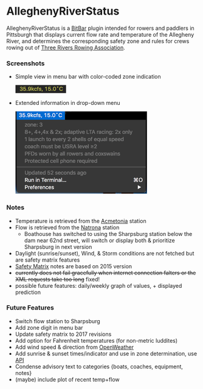# AlleghenyRiverStatus
AlleghenyRiverStatus is a [BitBar](https://github.com/matryer/bitbar) plugin intended for rowers and paddlers in Pittsburgh that displays current flow rate and temperature of the Allegheny River, and determines the corresponding safety zone and rules for crews rowing out of [Three Rivers Rowing Association](http://threeriversrowing.org/).


### Screenshots
- Simple view in menu bar with color-coded zone indication

	![darkmenu](./screenshots/menu.png) 

- Extended information in drop-down menu

	![expanded](./screenshots/expanded.png)


### Notes
- Temperature is retrieved from the [Acmetonia](https://waterdata.usgs.gov/usa/nwis/uv?03049640) station
- Flow is retrieved from the [Natrona](https://waterdata.usgs.gov/usa/nwis/uv?03049500) station 
  - Boathouse has switched to using the Sharpsburg station below the dam near 62nd street, will switch or display both & prioritize Sharpsburg in next version
- Daylight (sunrise/sunset), Wind, & Storm conditions are not fetched but are safety matrix features
- [Safety Matrix](http://threeriversrowing.org/wp-content/uploads/2013/06/Safety-Matrix-Updated-3.31.15.pdf) notes are based on 2015 version
- ~~currently does not fail gracefully when internet connection falters or the XML requests take too long~~ fixed!
- possible future features: daily/weekly graph of values, + displayed prediction


### Future Features
- Switch flow station to Sharpsburg
- Add zone digit in menu bar
- Update safety matrix to 2017 revisions
- Add option for Fahrenheit temperatures (for non-metric luddites)
- Add wind speed & direction from [OpenWeather](http://openweathermap.org/current)
- Add sunrise & sunset times/indicator and use in zone determination, use [API](https://sunrise-sunset.org/api)
- Condense advisory text to categories {boats, coaches, equipment, notes}
- (maybe) include plot of recent temp+flow
